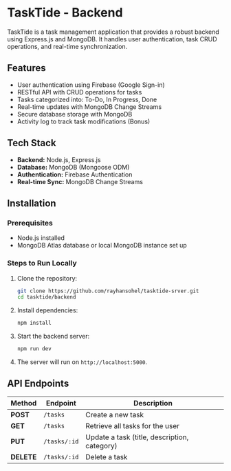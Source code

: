# TaskTide - Backend

TaskTide is a task management application that provides a robust backend using Express.js and MongoDB. It handles user authentication, task CRUD operations, and real-time synchronization.

## Features
- User authentication using Firebase (Google Sign-in)
- RESTful API with CRUD operations for tasks
- Tasks categorized into: To-Do, In Progress, Done
- Real-time updates with MongoDB Change Streams
- Secure database storage with MongoDB
- Activity log to track task modifications (Bonus)

## Tech Stack
- **Backend:** Node.js, Express.js
- **Database:** MongoDB (Mongoose ODM)
- **Authentication:** Firebase Authentication
- **Real-time Sync:** MongoDB Change Streams

## Installation
### Prerequisites
- Node.js installed
- MongoDB Atlas database or local MongoDB instance set up

### Steps to Run Locally
1. Clone the repository:
   ```sh
   git clone https://github.com/rayhansohel/tasktide-srver.git
   cd tasktide/backend
   ```
2. Install dependencies:
   ```sh
   npm install
   ```
3. Start the backend server:
   ```sh
   npm run dev
   ```
4. The server will run on `http://localhost:5000`.

## API Endpoints
| Method | Endpoint      | Description |
|--------|-------------|-------------|
| **POST** | `/tasks` | Create a new task |
| **GET** | `/tasks` | Retrieve all tasks for the user |
| **PUT** | `/tasks/:id` | Update a task (title, description, category) |
| **DELETE** | `/tasks/:id` | Delete a task |


